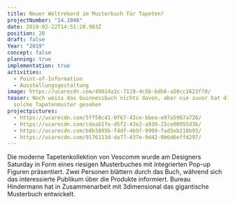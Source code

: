 ```yaml
---
title: Neuer Weltrekord im Musterbuch für Tapeten?
projectNumber: "14.1846"
date: 2019-02-22T14:51:28.983Z
position: 20
draft: false
Year: "2019"
concept: false
planning: true
implementation: true
activities:
  - Point-of-Information
  - Ausstellungsgestaltung
image: https://ucarecdn.com/49814a1c-7119-4c5b-bdb6-a50cc1623f70/
teaser: Noch weiss das Guinnessbuch nichts davon, aber nie zuvor hat die Welt
  solche Tapetenmuster gesehen
projectpictures:
  - https://ucarecdn.com/5ff58c41-0f67-43ce-bbea-e97a5987a726/
  - https://ucarecdn.com/cdaab1fe-d5f2-43e2-a930-25ce00955d3b/
  - https://ucarecdn.com/b8b3895b-f4df-4b9f-9999-fad5eb218b93/
  - https://ucarecdn.com/9176113d-da77-437e-9d42-9b6d6effd297/
---
```

Die moderne Tapetenkollektion von Vescomm wurde am Designers Saturday in Form eines riesigen Musterbuches mit integrierten Pop-up Figuren präsentiert. Zwei Personen blättern durch das Buch, während sich das interessierte Publikum über die Produkte informiert. Bureau Hindermann hat in Zusammenarbeit mit 3dimensional das gigantische Musterbuch entwickelt.
